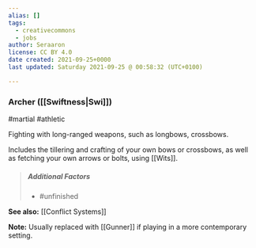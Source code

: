 ```yaml
---
alias: []
tags:
  - creativecommons
  - jobs
author: Seraaron
license: CC BY 4.0
date created: 2021-09-25+0000
last updated: Saturday 2021-09-25 @ 00:58:32 (UTC+0100)

---
```


### Archer ([[Swiftness|Swi]])

#martial #athletic 

Fighting with long-ranged weapons, such as longbows, crossbows.


Includes the tillering and crafting of your own bows or crossbows, as well as fetching your own arrows or bolts, using [[Wits]].

> ##### Additional Factors
>
> -   #unfinished

**See also:** [[Conflict Systems]]

**Note:** Usually replaced with [[Gunner]] if playing in a more contemporary setting.